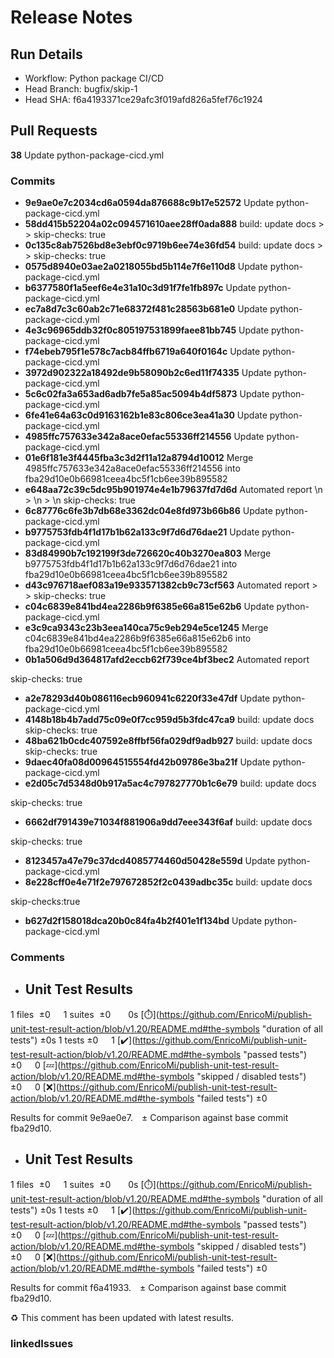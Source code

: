 # Release Notes 
## Run Details
- Workflow: Python package CI/CD 
- Head Branch: bugfix/skip-1 
- Head SHA: f6a4193371ce29afc3f019afd826a5fef76c1924 

## Pull Requests
**38** Update python-package-cicd.yml
### Commits
  - **9e9ae0e7c2034cd6a0594da876688c9b17e52572** Update python-package-cicd.yml
  - **58dd415b52204a02c094571610aee28ff0ada888** build: update docs
 &gt;
 &gt;
 skip-checks: true
  - **0c135c8ab7526bd8e3ebf0c9719b6ee74e36fd54** build: update docs
 &gt;
 &gt;
 skip-checks: true
  - **0575d8940e03ae2a0218055bd5b114e7f6e110d8** Update python-package-cicd.yml
  - **b6377580f1a5eef6e4e31a10c3d91f7fe1fb897c** Update python-package-cicd.yml
  - **ec7a8d7c3c60ab2c71e68372f481c28563b681e0** Update python-package-cicd.yml
  - **4e3c96965ddb32f0c805197531899faee81bb745** Update python-package-cicd.yml
  - **f74ebeb795f1e578c7acb84ffb6719a640f0164c** Update python-package-cicd.yml
  - **3972d902322a18492de9b58090b2c6ed11f74335** Update python-package-cicd.yml
  - **5c6c02fa3a653ad6adb7fe5a85ac5094b4df5873** Update python-package-cicd.yml
  - **6fe41e64a63c0d9163162b1e83c806ce3ea41a30** Update python-package-cicd.yml
  - **4985ffc757633e342a8ace0efac55336ff214556** Update python-package-cicd.yml
  - **01e6f181e3f4445fba3c3d2f11a12a8794d10012** Merge 4985ffc757633e342a8ace0efac55336ff214556 into fba29d10e0b66981ceea4bc5f1cb6ee39b895582
  - **e648aa72c39c5dc95b901974e4e1b79637fd7d6d** Automated report \n
&gt; \n
&gt; \n
skip-checks: true
  - **6c87776c6fe3b7db68e3362dc04e8fd973b66b86** Update python-package-cicd.yml
  - **b9775753fdb4f1d17b1b62a133c9f7d6d76dae21** Update python-package-cicd.yml
  - **83d84990b7c192199f3de726620c40b3270ea803** Merge b9775753fdb4f1d17b1b62a133c9f7d6d76dae21 into fba29d10e0b66981ceea4bc5f1cb6ee39b895582
  - **d43c976718aef083a19e933571382cb9c73cf563** Automated report
&gt;
&gt;
skip-checks: true
  - **c04c6839e841bd4ea2286b9f6385e66a815e62b6** Update python-package-cicd.yml
  - **e3c9ca9343c23b3eea140ca75c9eb294e5ce1245** Merge c04c6839e841bd4ea2286b9f6385e66a815e62b6 into fba29d10e0b66981ceea4bc5f1cb6ee39b895582
  - **0b1a506d9d364817afd2eccb62f739ce4bf3bec2** Automated report

skip-checks: true
  - **a2e78293d40b086116ecb960941c6220f33e47df** Update python-package-cicd.yml
  - **4148b18b4b7add75c09e0f7cc959d5b3fdc47ca9** build: update docs skip-checks: true
  - **48ba621b0cdc407592e8ffbf56fa029df9adb927** build: update docs skip-checks: true
  - **9daec40fa08d00964515554fd42b09786e3ba21f** Update python-package-cicd.yml
  - **e2d05c7d5348d0b917a5ac4c797827770b1c6e79** build: update docs

skip-checks: true
  - **6662df791439e71034f881906a9dd7eee343f6af** build: update docs

skip-checks: true
  - **8123457a47e79c37dcd4085774460d50428e559d** Update python-package-cicd.yml
  - **8e228cff0e4e71f2e797672852f2c0439adbc35c** build: update docs

skip-checks:true
  - **b627d2f158018dca20b0c84fa4b2f401e1f134bd** Update python-package-cicd.yml
### Comments
 - ## Unit Test Results
1 files  ±0  1 suites  ±0   0s [:stopwatch:](https://github.com/EnricoMi/publish-unit-test-result-action/blob/v1.20/README.md#the-symbols &quot;duration of all tests&quot;) ±0s
1 tests ±0  1 [:heavy_check_mark:](https://github.com/EnricoMi/publish-unit-test-result-action/blob/v1.20/README.md#the-symbols &quot;passed tests&quot;) ±0  0 [:zzz:](https://github.com/EnricoMi/publish-unit-test-result-action/blob/v1.20/README.md#the-symbols &quot;skipped / disabled tests&quot;) ±0  0 [:x:](https://github.com/EnricoMi/publish-unit-test-result-action/blob/v1.20/README.md#the-symbols &quot;failed tests&quot;) ±0 

Results for commit 9e9ae0e7. ± Comparison against base commit fba29d10.

 - ## Unit Test Results
1 files  ±0  1 suites  ±0   0s [:stopwatch:](https://github.com/EnricoMi/publish-unit-test-result-action/blob/v1.20/README.md#the-symbols &quot;duration of all tests&quot;) ±0s
1 tests ±0  1 [:heavy_check_mark:](https://github.com/EnricoMi/publish-unit-test-result-action/blob/v1.20/README.md#the-symbols &quot;passed tests&quot;) ±0  0 [:zzz:](https://github.com/EnricoMi/publish-unit-test-result-action/blob/v1.20/README.md#the-symbols &quot;skipped / disabled tests&quot;) ±0  0 [:x:](https://github.com/EnricoMi/publish-unit-test-result-action/blob/v1.20/README.md#the-symbols &quot;failed tests&quot;) ±0 

Results for commit f6a41933. ± Comparison against base commit fba29d10.

:recycle: This comment has been updated with latest results.

### linkedIssues
    
